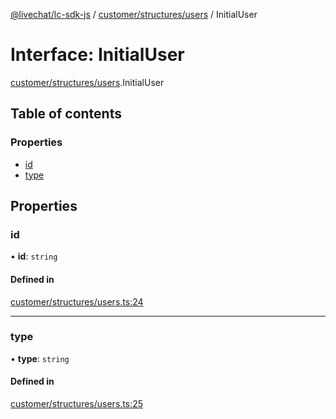 [@livechat/lc-sdk-js](../README.md) / [customer/structures/users](../modules/customer_structures_users.md) / InitialUser

# Interface: InitialUser

[customer/structures/users](../modules/customer_structures_users.md).InitialUser

## Table of contents

### Properties

- [id](customer_structures_users.InitialUser.md#id)
- [type](customer_structures_users.InitialUser.md#type)

## Properties

### id

• **id**: `string`

#### Defined in

[customer/structures/users.ts:24](https://github.com/livechat/lc-sdk-js/blob/125a327/src/customer/structures/users.ts#L24)

___

### type

• **type**: `string`

#### Defined in

[customer/structures/users.ts:25](https://github.com/livechat/lc-sdk-js/blob/125a327/src/customer/structures/users.ts#L25)
